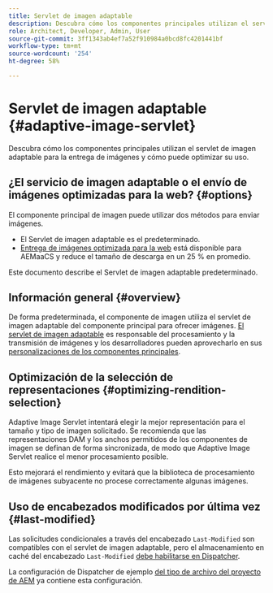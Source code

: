 ```yaml
---
title: Servlet de imagen adaptable
description: Descubra cómo los componentes principales utilizan el servlet de imagen adaptable para la entrega de imágenes y cómo puede optimizar su uso.
role: Architect, Developer, Admin, User
source-git-commit: 3ff1343ab4ef7a52f910984a0bcd8fc4201441bf
workflow-type: tm+mt
source-wordcount: '254'
ht-degree: 58%

---
```



# Servlet de imagen adaptable {#adaptive-image-servlet}

Descubra cómo los componentes principales utilizan el servlet de imagen adaptable para la entrega de imágenes y cómo puede optimizar su uso.

## ¿El servicio de imagen adaptable o el envío de imágenes optimizadas para la web? {#options}

El componente principal de imagen puede utilizar dos métodos para enviar imágenes.

* El Servlet de imagen adaptable es el predeterminado.
* [Entrega de imágenes optimizada para la web](/help/developing/web-optimized-image-delivery.md) está disponible para AEMaaCS y reduce el tamaño de descarga en un 25 % en promedio.

Este documento describe el Servlet de imagen adaptable predeterminado.

## Información general {#overview}

De forma predeterminada, el componente de imagen utiliza el servlet de imagen adaptable del componente principal para ofrecer imágenes. [El servlet de imagen adaptable](https://github.com/adobe/aem-core-wcm-components/wiki/The-Adaptive-Image-Servlet) es responsable del procesamiento y la transmisión de imágenes y los desarrolladores pueden aprovecharlo en sus [personalizaciones de los componentes principales](/help/developing/customizing.md).

## Optimización de la selección de representaciones {#optimizing-rendition-selection}

Adaptive Image Servlet intentará elegir la mejor representación para el tamaño y tipo de imagen solicitado. Se recomienda que las representaciones DAM y los anchos permitidos de los componentes de imagen se definan de forma sincronizada, de modo que Adaptive Image Servlet realice el menor procesamiento posible.

Esto mejorará el rendimiento y evitará que la biblioteca de procesamiento de imágenes subyacente no procese correctamente algunas imágenes.

## Uso de encabezados modificados por última vez {#last-modified}

Las solicitudes condicionales a través del encabezado `Last-Modified` son compatibles con el servlet de imagen adaptable, pero el almacenamiento en caché del encabezado `Last-Modified` [debe habilitarse en Dispatcher](https://experienceleague.adobe.com/docs/experience-manager-dispatcher/using/configuring/dispatcher-configuration.html?lang=es#caching-http-response-headers).

La configuración de Dispatcher de ejemplo [del tipo de archivo del proyecto de AEM](/help/developing/archetype/overview.md) ya contiene esta configuración.
